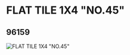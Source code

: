 # FLAT TILE 1X4 "NO.45"
## 96159
![FLAT TILE 1X4 "NO.45"](https://lc-www-live-s.legocdn.com/media/bricks/5/2/4624403.jpg)